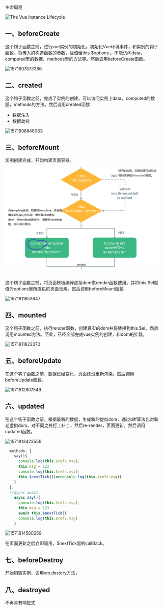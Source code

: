生命周期

![The Vue Instance Lifecycle](C:\Users\Administrator\Desktop\web-study\vue-study\image\lifecycle.png)

## 一、beforeCreate

这个钩子函数之前，进行vue实例的初始化，初始化Vue环境事件，和实例的钩子函数。将传入的构造函数的参数，赋值给this.$options 。不能访问data，computed里的数据、methods里的方法等。然后调用beforeCreate函数。

![1571807873386](C:\Users\Administrator\Desktop\web-study\vue-study\image\1571807873386.png)



## 二、created

这个钩子函数之前，完成了实例的创建。可以访问实例上data，computed的数据，methods的方法。然后调用created函数

- 数据注入
- 数据劫持

![1571808846063](C:\Users\Administrator\Desktop\web-study\vue-study\image\1571808846063.png)



## 三、beforeMount

实例创建完成，开始构建页面容器。

![](./image/编译render.png)



## 

这个钩子函数之前，将页面模板编译虚拟dom供render函数使用。并将this.$el赋值为options里所提供的页面元素。然后调用beforeMount函数

![1571811853647](C:\Users\Administrator\Desktop\web-study\vue-study\image\1571811853647.png)



## 四、mounted

这个钩子函数之前，执行render函数，创建真实的dom并将替换到this.$el。然后调用mounted方法。至此，已经全部完成vue实例的创建，和dom的挂载。

![1571811822072](C:\Users\Administrator\Desktop\web-study\vue-study\image\1571811822072.png)



## 五、beforeUpdate

在这个钩子函数之前，数据已经变化，页面还没重新渲染。然后调用beforeUpdate函数。

![1571812807549](C:\Users\Administrator\Desktop\web-study\vue-study\image\1571812807549.png)



## 六、updated

在这个钩子函数之前，根据最新的数据，生成新的虚拟dom，通过diff算法比对新老虚拟dom，对不同之处打上补丁，然后re-render，页面更新。然后调用updated函数。

![1571813423556](C:\Users\Administrator\Desktop\web-study\vue-study\image\1571813423556.png)

```js
  methods: {
    say(){
      console.log(this.$refs.msg);
      this.msg = 123
      console.log(this.$refs.msg);
      this.$nextTick(()=>console.log(this.$refs.msg))
    }
  },
  //async await
    async say(){
      console.log(this.$refs.msg);
      this.msg = 123
      await this.$nextTick()
      console.log(this.$refs.msg)
    }
```

![1571814580659](C:\Users\Administrator\Desktop\web-study\vue-study\image\1571814580659.png)

在页面更新之后立即调用，$nextTick里的callBack。



## 七、beforeDestroy

开始销毁实例，调用vm.destory方法，



## 八、destroyed

不再具有响应式